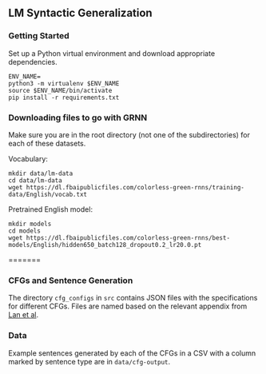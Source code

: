 ## LM Syntactic Generalization

### Getting Started
Set up a Python virtual environment and download appropriate dependencies.

```
ENV_NAME=
python3 -m virtualenv $ENV_NAME
source $ENV_NAME/bin/activate
pip install -r requirements.txt
```

### Downloading files to go with GRNN
Make sure you are in the root directory (not one of the subdirectories) for each of these datasets.

Vocabulary:

```
mkdir data/lm-data
cd data/lm-data
wget https://dl.fbaipublicfiles.com/colorless-green-rnns/training-data/English/vocab.txt
```

Pretrained English model: 

```
mkdir models
cd models
wget https://dl.fbaipublicfiles.com/colorless-green-rnns/best-models/English/hidden650_batch128_dropout0.2_lr20.0.pt
```
=======
### CFGs and Sentence Generation
The directory `cfg_configs` in `src` contains JSON files with the specifications for different CFGs. Files are named based on the relevant appendix from [Lan et al](https://lingbuzz.net/lingbuzz/006829).

### Data
Example sentences generated by each of the CFGs in a CSV with a column marked by sentence type are in `data/cfg-output`. 
